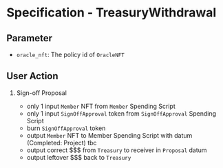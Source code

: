 # Specification - TreasuryWithdrawal

## Parameter

- `oracle_nft`: The policy id of `OracleNFT`

## User Action

1. Sign-off Proposal

   - only 1 input `Member` NFT from `Member` Spending Script
   - only 1 input `SignOffApproval` token from `SignOffApproval` Spending Script
   - burn `SignOffApproval` token
   - output `Member` NFT to Member Spending Script with datum (Completed: Project) tbc
   - output correct $$$ from `Treasury` to receiver in `Proposal` datum
   - output leftover $$$ back to `Treasury`
